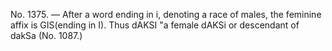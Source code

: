 No. 1375. — After a word ending in i, denoting a race of males, the feminine affix is GIS(ending in I). Thus dAKSI "a female dAKSi or descendant of dakSa (No. 1087.)